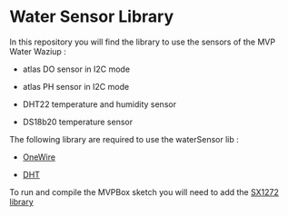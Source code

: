 # Water Sensor Library


In this repository you will find the library to use the sensors of the MVP Water Waziup :
 
- atlas DO sensor in I2C mode
 - atlas PH sensor in I2C mode

 - DHT22 temperature and humidity sensor

 - DS18b20 temperature sensor





The following library are required to use the waterSensor lib :

  - [OneWire](https://github.com/RobTillaart/Arduino/tree/master/libraries/DHTlib)

  - [DHT](https://github.com/blissillour/water-sensors/DHT)


To run and compile the MVPBox sketch you will need to add the [SX1272 library](https://github.com/CongducPham/LowCostLoRaGw/tree/master/Arduino/libraries/SX1272)
